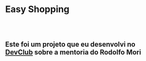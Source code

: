 <h1>Easy Shopping</h1>
<br>
<br>
<h2>Este foi um projeto que eu desenvolvi no <a href="https://rodolfomori.com.br/devclub">DevClub</a> sobre a mentoria do Rodolfo Mori</h2>
